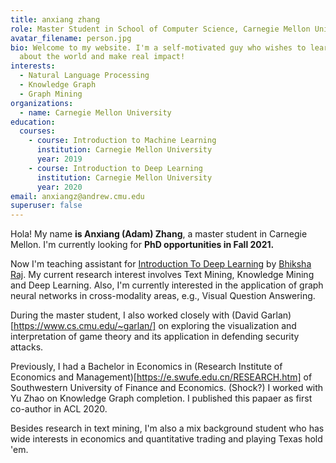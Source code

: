 ```yaml
---
title: anxiang zhang
role: Master Student in School of Computer Science, Carnegie Mellon University.
avatar_filename: person.jpg
bio: Welcome to my website. I'm a self-motivated guy who wishes to learn more
  about the world and make real impact!
interests:
  - Natural Language Processing
  - Knowledge Graph
  - Graph Mining
organizations:
  - name: Carnegie Mellon University
education:
  courses:
    - course: Introduction to Machine Learning
      institution: Carnegie Mellon University
      year: 2019
    - course: Introduction to Deep Learning
      institution: Carnegie Mellon University
      year: 2020
email: anxiangz@andrew.cmu.edu
superuser: false
---
```

Hola! My name **is Anxiang (Adam) Zhang**, a master student in Carnegie Mellon. I'm currently looking for **PhD opportunities in Fall 2021.**

Now I'm teaching assistant for [Introduction To Deep Learning](https://deeplearning.cs.cmu.edu/F20/index.html) by [Bhiksha Raj](http://mlsp.cs.cmu.edu/people/bhiksha/). My current research interest involves Text Mining, Knowledge Mining and Deep Learning. Also, I'm currently interested in the application of graph neural networks in cross-modality areas, e.g., Visual Question Answering. 

During the master student, I also worked closely with (David Garlan)[https://www.cs.cmu.edu/~garlan/] on exploring the visualization and interpretation of game theory and its application in defending security attacks.

Previously, I had a Bachelor in Economics in (Research Institute of Economics and Management)[https://e.swufe.edu.cn/RESEARCH.htm] of Southwestern University of Finance and Economics. (Shock?) I worked with Yu Zhao on Knowledge Graph completion. I published this papaer as first co-author in ACL 2020. 

Besides research in text mining, I'm also a mix background student who has wide interests in economics and quantitative trading and playing Texas hold 'em.